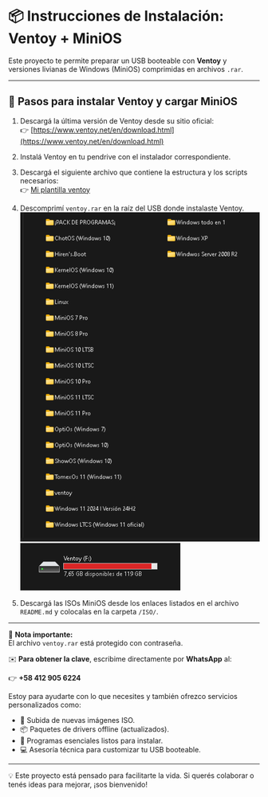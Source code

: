 # 📦 Instrucciones de Instalación: Ventoy + MiniOS

Este proyecto te permite preparar un USB booteable con **Ventoy** y versiones livianas de Windows (MiniOS) comprimidas en archivos `.rar`.

---

## 🔧 Pasos para instalar Ventoy y cargar MiniOS

1. Descargá la última versión de Ventoy desde su sitio oficial:  
   👉 [https://www.ventoy.net/en/download.html](https://www.ventoy.net/en/download.html)

2. Instalá Ventoy en tu pendrive con el instalador correspondiente.

3. Descargá el siguiente archivo que contiene la estructura y los scripts necesarios:  
   👉 [Mi plantilla ventoy](https://www.mediafire.com/file/8qlhypkpnoev9uo/ventoy.rar/file)

4. Descomprimí `ventoy.rar` en la raíz del USB donde instalaste Ventoy.
![img_1.png](img_1.png)
![img_2.png](img_2.png)
5. Descargá las ISOs MiniOS desde los enlaces listados en el archivo `README.md` y colocalas en la carpeta `/ISO/`.

---

📌 **Nota importante:**  
El archivo `ventoy.rar` está protegido con contraseña.

✉️ **Para obtener la clave**, escribime directamente por **WhatsApp** al:

👉 **+58 412 905 6224**

Estoy para ayudarte con lo que necesites y también ofrezco servicios personalizados como:

- 🔄 Subida de nuevas imágenes ISO.
- 📦 Paquetes de drivers offline (actualizados).
- 💾 Programas esenciales listos para instalar.
- 💻 Asesoría técnica para customizar tu USB booteable.

---

💡 Este proyecto está pensado para facilitarte la vida. Si querés colaborar o tenés ideas para mejorar, ¡sos bienvenido!
